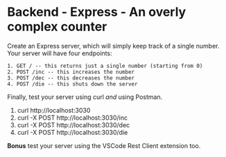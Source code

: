 # Backend - Express - An overly complex counter

Create an Express server, which will simply keep track of a single number. Your server will have four endpoints:

    1. GET / -- this returns just a single number (starting from 0)
    2. POST /inc -- this increases the number
    3. POST /dec -- this decreases the number
    4. POST /die -- this shuts down the server

Finally, test your server using curl *and* using Postman.

1. curl http://localhost:3030
2. curl -X POST  http://localhost:3030/inc
3. curl -X POST  http://localhost:3030/dec
4. curl -X POST  http://localhost:3030/die

**Bonus** test your server using the VSCode Rest Client extension too.
